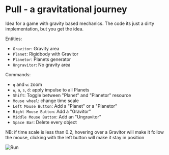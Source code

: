 # Pull - a gravitational journey
Idea for a game with gravity based mechanics.
The code its just a dirty implementation, but you get the idea.

Entities:
* `Gravitor`: Gravity area
* `Planet`: Rigidbody with Gravitor
* `Planetor`: Planets generator
* `Ungravitor`: No gravity area

Commands:
* `q` and `w`: zoom
* `w`, `a`, `s`, `d`: apply impulse to all Planets
* `Shift`: Toggle between "Planet" and "Planetor" resource
* `Mouse wheel`: change time scale
* `Left Mouse Button`: Add a "Planet" or a "Planetor"
* `Right Mouse Button`: Add a "Gravitor"
* `Middle Mouse Button`: Add an "Ungravitor"
* `Space Bar`: Delete every object

NB: if time scale is less than 0.2, hovering over a Gravitor 
will make it follow the mouse, clicking with the left button will make it stay in position

![Run](run.gif)
